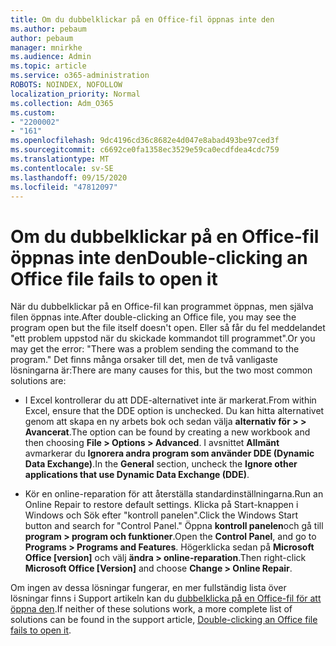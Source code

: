 ```yaml
---
title: Om du dubbelklickar på en Office-fil öppnas inte den
ms.author: pebaum
author: pebaum
manager: mnirkhe
ms.audience: Admin
ms.topic: article
ms.service: o365-administration
ROBOTS: NOINDEX, NOFOLLOW
localization_priority: Normal
ms.collection: Adm_O365
ms.custom:
- "2200002"
- "161"
ms.openlocfilehash: 9dc4196cd36c8682e4d047e8abad493be97ced3f
ms.sourcegitcommit: c6692ce0fa1358ec3529e59ca0ecdfdea4cdc759
ms.translationtype: MT
ms.contentlocale: sv-SE
ms.lasthandoff: 09/15/2020
ms.locfileid: "47812097"
---
```

# <a name="double-clicking-an-office-file-fails-to-open-it"></a><span data-ttu-id="abdec-102">Om du dubbelklickar på en Office-fil öppnas inte den</span><span class="sxs-lookup"><span data-stu-id="abdec-102">Double-clicking an Office file fails to open it</span></span>

<span data-ttu-id="abdec-103">När du dubbelklickar på en Office-fil kan programmet öppnas, men själva filen öppnas inte.</span><span class="sxs-lookup"><span data-stu-id="abdec-103">After double-clicking an Office file, you may see the program open but the file itself doesn't open.</span></span> <span data-ttu-id="abdec-104">Eller så får du fel meddelandet "ett problem uppstod när du skickade kommandot till programmet".</span><span class="sxs-lookup"><span data-stu-id="abdec-104">Or you may get the error: "There was a problem sending the command to the program."</span></span> <span data-ttu-id="abdec-105">Det finns många orsaker till det, men de två vanligaste lösningarna är:</span><span class="sxs-lookup"><span data-stu-id="abdec-105">There are many causes for this, but the two most common solutions are:</span></span>

- <span data-ttu-id="abdec-106">I Excel kontrollerar du att DDE-alternativet inte är markerat.</span><span class="sxs-lookup"><span data-stu-id="abdec-106">From within Excel, ensure that the DDE option is unchecked.</span></span> <span data-ttu-id="abdec-107">Du kan hitta alternativet genom att skapa en ny arbets bok och sedan välja **alternativ för > > Avancerat**.</span><span class="sxs-lookup"><span data-stu-id="abdec-107">The option can be found by creating a new workbook and then choosing **File > Options > Advanced**.</span></span> <span data-ttu-id="abdec-108">I avsnittet **Allmänt** avmarkerar du **Ignorera andra program som använder DDE (Dynamic Data Exchange)**.</span><span class="sxs-lookup"><span data-stu-id="abdec-108">In the **General** section, uncheck the **Ignore other applications that use Dynamic Data Exchange (DDE)**.</span></span>

- <span data-ttu-id="abdec-109">Kör en online-reparation för att återställa standardinställningarna.</span><span class="sxs-lookup"><span data-stu-id="abdec-109">Run an Online Repair to restore default settings.</span></span> <span data-ttu-id="abdec-110">Klicka på Start-knappen i Windows och Sök efter "kontroll panelen".</span><span class="sxs-lookup"><span data-stu-id="abdec-110">Click the Windows Start button and search for "Control Panel."</span></span> <span data-ttu-id="abdec-111">Öppna **kontroll panelen**och gå till **program > program och funktioner**.</span><span class="sxs-lookup"><span data-stu-id="abdec-111">Open the **Control Panel**, and go to **Programs > Programs and Features**.</span></span> <span data-ttu-id="abdec-112">Högerklicka sedan på **Microsoft Office [version]** och välj **ändra > online-reparation**.</span><span class="sxs-lookup"><span data-stu-id="abdec-112">Then right-click **Microsoft Office [Version]** and choose **Change > Online Repair**.</span></span>

<span data-ttu-id="abdec-113">Om ingen av dessa lösningar fungerar, en mer fullständig lista över lösningar finns i Support artikeln kan du [dubbelklicka på en Office-fil för att öppna den](https://support.office.com/article/Double-clicking-an-Office-file-fails-to-open-it-1e9c0ad9-34c8-4440-a42e-d30186b29ed6).</span><span class="sxs-lookup"><span data-stu-id="abdec-113">If neither of these solutions work, a more complete list of solutions can be found in the support article, [Double-clicking an Office file fails to open it](https://support.office.com/article/Double-clicking-an-Office-file-fails-to-open-it-1e9c0ad9-34c8-4440-a42e-d30186b29ed6).</span></span>
